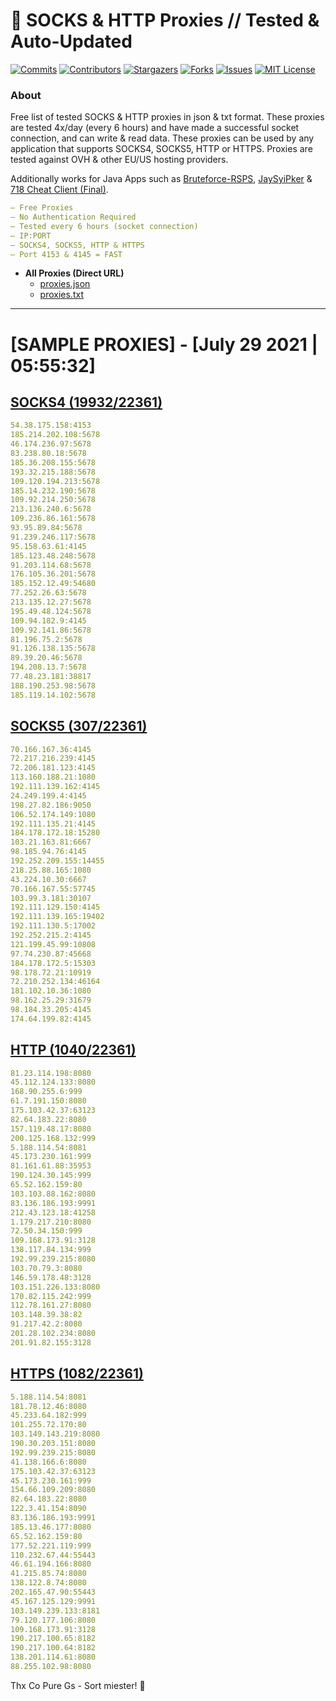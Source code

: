 <!-- MARKDOWN LINKS & IMAGES -->
<!-- https://www.markdownguide.org/basic-syntax/#reference-style-links -->
[contributors-shield]: https://img.shields.io/github/contributors/KaiBurton/free-proxies-autoupdated?style=for-the-badge
[contributors-url]: https://github.com/KaiBurton/free-proxies-autoupdated/graphs/contributors
[forks-shield]: https://img.shields.io/github/forks/KaiBurton/free-proxies-autoupdated?style=for-the-badge
[forks-url]: https://github.com/KaiBurton/free-proxies-autoupdated/network/members
[stars-shield]: https://img.shields.io/github/stars/KaiBurton/free-proxies-autoupdated?style=for-the-badge
[stars-url]: https://github.com/KaiBurton/free-proxies-autoupdated/stargazers
[issues-shield]: https://img.shields.io/github/issues/KaiBurton/free-proxies-autoupdated?style=for-the-badge
[issues-url]: https://github.com/KaiBurton/free-proxies-autoupdated/issues
[license-shield]: https://img.shields.io/github/license/KaiBurton/free-proxies-autoupdated?style=for-the-badge
[license-url]: https://github.com/KaiBurton/free-proxies-autoupdated/blob/main/LICENSE
[commit-shield]: https://img.shields.io/github/last-commit/KaiBurton/free-proxies-autoupdated?style=for-the-badge
[commit-url]: https://github.com/KaiBurton/free-proxies-autoupdated/commits/main

# 🎁 SOCKS & HTTP Proxies // Tested & Auto-Updated

[![Commits][commit-shield]][commit-url]
[![Contributors][contributors-shield]][contributors-url]
[![Stargazers][stars-shield]][stars-url]
[![Forks][forks-shield]][forks-url]
[![Issues][issues-shield]][issues-url]
[![MIT License][license-shield]][license-url]

### About
Free list of tested SOCKS & HTTP proxies in json & txt format. These proxies are tested 4x/day (every 6 hours) and have made a successful socket connection, and can write & read data. These proxies can be used by any application that supports SOCKS4, SOCKS5, HTTP or HTTPS. Proxies are tested against OVH & other EU/US hosting providers.

Additionally works for Java Apps such as [Bruteforce-RSPS](https://github.com/KaiBurton/Bruteforce-RSPS), [JaySyiPker](https://github.com/JayArrowz/JaySyiPker) & [718 Cheat Client (Final)](https://github.com/KaiBurton/718-Cheat-Client-Final). 

```yaml
— Free Proxies
— No Authentication Required
— Tested every 6 hours (socket connection)
— IP:PORT
— SOCKS4, SOCKS5, HTTP & HTTPS
— Port 4153 & 4145 = FAST
```

- **All Proxies (Direct URL)**
  - [proxies.json](https://raw.githubusercontent.com/KaiBurton/free-proxies-autoupdated/main/proxies.json)
  - [proxies.txt](https://raw.githubusercontent.com/KaiBurton/free-proxies-autoupdated/main/proxies.txt)

---

# [SAMPLE PROXIES] - [July 29 2021 | 05:55:32]

## [SOCKS4 (19932/22361)](https://raw.githubusercontent.com/KaiBurton/free-proxies-autoupdated/main/proxies-socks4.txt)
```yaml
54.38.175.158:4153
185.214.202.108:5678
46.174.236.97:5678
83.238.80.18:5678
185.36.208.155:5678
193.32.215.188:5678
109.120.194.213:5678
185.14.232.190:5678
109.92.214.250:5678
213.136.240.6:5678
109.236.86.161:5678
93.95.89.84:5678
91.239.246.117:5678
95.158.63.61:4145
185.123.48.248:5678
91.203.114.68:5678
176.105.36.201:5678
185.152.12.49:54680
77.252.26.63:5678
213.135.12.27:5678
195.49.48.124:5678
109.94.182.9:4145
109.92.141.86:5678
81.196.75.2:5678
91.126.138.135:5678
89.39.20.46:5678
194.208.13.7:5678
77.48.23.181:38817
188.190.253.98:5678
185.119.14.102:5678
```

## [SOCKS5 (307/22361)](https://raw.githubusercontent.com/KaiBurton/free-proxies-autoupdated/main/proxies-socks5.txt)
```yaml
70.166.167.36:4145
72.217.216.239:4145
72.206.181.123:4145
113.160.188.21:1080
192.111.139.162:4145
24.249.199.4:4145
198.27.82.186:9050
106.52.174.149:1080
192.111.135.21:4145
184.178.172.18:15280
103.21.163.81:6667
98.185.94.76:4145
192.252.209.155:14455
218.25.88.165:1080
43.224.10.30:6667
70.166.167.55:57745
103.99.3.181:30107
192.111.129.150:4145
192.111.139.165:19402
192.111.130.5:17002
192.252.215.2:4145
121.199.45.99:10808
97.74.230.87:45668
184.178.172.5:15303
98.178.72.21:10919
72.210.252.134:46164
181.102.10.36:1080
98.162.25.29:31679
98.184.33.205:4145
174.64.199.82:4145
```

## [HTTP (1040/22361)](https://raw.githubusercontent.com/KaiBurton/free-proxies-autoupdated/main/proxies-http.txt)
```yaml
81.23.114.198:8080
45.112.124.133:8080
168.90.255.6:999
61.7.191.150:8080
175.103.42.37:63123
82.64.183.22:8080
157.119.48.17:8080
200.125.168.132:999
5.188.114.54:8081
45.173.230.161:999
81.161.61.88:35953
190.124.30.145:999
65.52.162.159:80
103.103.88.162:8080
83.136.186.193:9991
212.43.123.18:41258
1.179.217.210:8080
72.50.34.150:999
109.168.173.91:3128
138.117.84.134:999
192.99.239.215:8080
103.70.79.3:8080
146.59.178.48:3128
103.151.226.133:8080
170.82.115.242:999
112.78.161.27:8080
103.148.39.38:82
91.217.42.2:8080
201.28.102.234:8080
201.91.82.155:3128
```

## [HTTPS (1082/22361)](https://raw.githubusercontent.com/KaiBurton/free-proxies-autoupdated/main/proxies-https.txt)
```yaml
5.188.114.54:8081
181.78.12.46:8080
45.233.64.182:999
101.255.72.170:80
103.149.143.219:8080
190.30.203.151:8080
192.99.239.215:8080
41.138.166.6:8080
175.103.42.37:63123
45.173.230.161:999
154.66.109.209:8080
82.64.183.22:8080
122.3.41.154:8090
83.136.186.193:9991
185.13.46.177:8080
65.52.162.159:80
177.52.221.119:999
110.232.67.44:55443
46.61.194.166:8080
41.215.85.74:8080
138.122.8.74:8080
202.165.47.90:55443
45.167.125.129:9991
103.149.239.133:8181
79.120.177.106:8080
109.168.173.91:3128
190.217.100.65:8182
190.217.100.64:8182
138.201.114.61:8080
88.255.102.98:8080
```



Thx Co Pure Gs - Sort miester! 💟